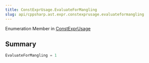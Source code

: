 ```yaml
---
title: ConstExprUsage.EvaluateForMangling
slug: api/cppsharp.ast.expr.constexprusage.evaluateformangling
---
```

Enumeration Member in [ConstExprUsage](/api/cppsharp/ast/expr/constexprusage)

## Summary



```csharp
EvaluateForMangling = 1
```

